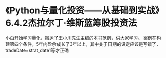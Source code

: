 # 《Python与量化投资——从基础到实战》6.4.2杰拉尔丁·维斯蓝筹股投资法

小白开始学习量化，搬运了王小川先生主编的本书范例，供大家学习。
案例在构建第四个条件，5年内盈余成长了3年以上，其中关于日期的设定应该是写错了，tradeDate=strat_date1等才正确